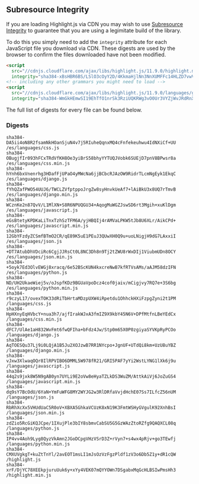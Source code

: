 ## Subresource Integrity

If you are loading Highlight.js via CDN you may wish to use [Subresource Integrity](https://developer.mozilla.org/en-US/docs/Web/Security/Subresource_Integrity) to guarantee that you are using a legimitate build of the library.

To do this you simply need to add the `integrity` attribute for each JavaScript file you download via CDN. These digests are used by the browser to confirm the files downloaded have not been modified.

```html
<script
  src="//cdnjs.cloudflare.com/ajax/libs/highlight.js/11.9.0/highlight.min.js"
  integrity="sha384-xBsHBR6BS/LSlO3cOyY2D/4KkmaHjlNn3NnXUMFFc14HLZD7vwVgS3+6U/WkHAra"></script>
<!-- including any other grammars you might need to load -->
<script
  src="//cdnjs.cloudflare.com/ajax/libs/highlight.js/11.9.0/languages/go.min.js"
  integrity="sha384-WmGkHEmwSI19EhTfO1nrSk3RziUQKRWg3vO0Ur3VYZjWvJRdRnX4/scQg+S2w1fI"></script>
```

The full list of digests for every file can be found below.

### Digests

```
sha384-DA5ii4oN8R2fsamNkHOanSjuN4v7j5RIuheQqnxMQ4cFnfekeuhwu4IdNXiCf+UU /es/languages/css.js
sha384-OBugjfIr093hFCxTRdVfKH8Oe3yiBrS58bhyYYTUQJVobk6SUEjD7pnV8BPwsr8a /es/languages/css.min.js
sha384-hYnh6bxVnenrhg3HDafFjUPaO4yMWcNa6jjBCbcRJAzOW9RidrTLcmNgEyk1EkqC /es/languages/django.js
sha384-fYhQZafPWO54UUJ6/TWCLZVfptppoJrgZw8syHnvkUeAf7+lAiBkU3x8UQ7rTmvB /es/languages/django.min.js
sha384-WCznKe2n87QvV/L1MlXN+S8R6NPUQGU34+AqogMuWGZJswSD6rt3Mgih+xuKlDgm /es/languages/javascript.js
sha384-eGsBtetyKPDKaLiTnxTzhSzTFM6A/yjHBQIj4rAMVaLPKW5tJb8U6XLr/AikCPd+ /es/languages/javascript.min.js
sha384-12GbYFzdyZCSmfBTmO2CR/qE89K5uE1PEuJ3QUwXH0Q9u+uoLNigjH9dG7LAxxiI /es/languages/json.js
sha384-+DT7AtubDhVDciRc6CgjJJRsCt0L8NC3Dh8n9Tj2tZWU8rWxDIj1ViubmUDn8OCY /es/languages/json.min.js
sha384-+5oyk7Ed3OlvEWGj8xracq/6e52BScKUN4kxcreNwB7kfRTVsAMs/aAJM58dzIFN /es/languages/python.js
sha384-ND/UH2UkaeWiej5v/oJspfKDz9BGUaVpoDcz4cof0jaiv/mCigjvy7RQ7e+3S6bg /es/languages/python.min.js
sha384-r9czyL17/ovexTOK33dRiTbHrtaMDzpUXW4iRpetdu1OhhckHXiFzpgZyni2t1PM /languages/css.js
sha384-HpHXnyEqHVbcY+nua3h7/ajfIrakWJxA3fmIZ9X9kbY45N6V+DPfMtfnLBeYEdCx /languages/css.min.js
sha384-dFC7/UlAe1aH832WvFmt6fwQFIha+bFdz4Jw/Stp0m65X0P0zgiyaSYVKpRyPCOo /languages/django.js
sha384-AqTOESQu37Lj9i0LQjA1B5Ju2XOJzwB7RR1NYcpo+JgnUF+UTdQi8km+UzU8uYBZ /languages/django.min.js
sha384-vJxw3XlwaqOQr8IlRPVIBO6DMML5W978fR21/GRI5PAF7yYi2WstLYNG1lXk6j9u /languages/javascript.js
sha384-44q2s9jxk8W5N9gAB0yn7UYLi9E2oVw8eHyaTZLkDS3WuZM/AttkAiVj6JoZuGS4 /languages/javascript.min.js
sha384-dq9sY7BcOdU/6YaN+YmFuWFG8MY2WYJG2w3RlDRfaVvjdHchE07Ss7ILfcZ56nUM /languages/json.js
sha384-RbRhXcXx5VHUdUaC5R0oV+XBXA5GhkaVCUzK8xN19K3FmtWSHyGVgulK92XnhBsI /languages/json.min.js
sha384-zdZio5RcGiKQJCpe/1IXujPle3bIY8sbmvCabSU5G5GzWAzZtoRZfg9QAQXCL08q /languages/python.js
sha384-IP4vv4Aoh9Lyg8QyzVkAmn2JGoDCpgVHzVSrD3Z+rVyn7+s4wx4pRjv+go3TEwfj /languages/python.min.js
sha384-CMXUVgkgT+kuZtTnYl/2avEOT1msLI1mJsOzVzFgzPldf1zV3o6Db5Z1y+dR1cQW /highlight.js
sha384-xrF/DjYC78XEEkpjuruUuk6y+xYy4VEK07mQYYOWn7DSgabxMqGcHLBSIwPmsHh3 /highlight.min.js
```

